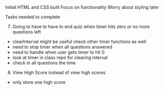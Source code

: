 Initial HTML and CSS built
Focus on functionality
Worry about styling later


Tasks needed to complete
<!-- 1. Clicking the start button starts timer countdown
- add event listener to the button to start the quiz 
- add a function to that event listener and have it start the counting down on the timer 

2. When start quiz button is clicked display the first question and get rid of starting content
- create function that dynamically generates the questions and answers
- this function also gets rid of initial content displayed when page is loaded 

3. Add function to remove question and present a new one when answered correct 
- added remove() to questionOneEl

4. Add a function to remove question, present a new one, and deduct 10 seconds from the time when answered incorrect 
- added remove() to questionOneEl
- deducted time by setting timeLeft -= 30;

5. Build the question 2
- generate a question dynamically after question one is answered and alert is clicked -->

7. Going to have to have to end quiz when timer hits zero or no more questions left
- clearInterval might be useful check other timer functions as well
- need to stop timer when all questions answered
- need to handle when user gets timer to hit 0
- look at timer in class repo for clearing interval
- check in all questions the time

8. View High Score instead of view high scores 
- only store one high score